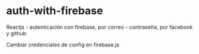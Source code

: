 # auth-with-firebase
Reactjs - autenticación con firebase, por correo - contraseña, por facebook y github

Cambiar credenciales de config en firebase.js

